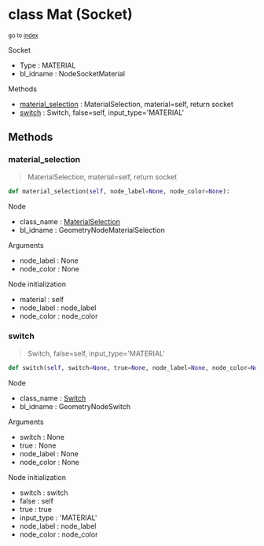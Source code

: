 # class Mat (Socket)

<sub>go to [index](/docs/index.md)</sub>

Socket
 - Type : MATERIAL
 - bl_idname : NodeSocketMaterial

Methods
 - [material_selection](#material_selection) : MaterialSelection, material=self, return socket
 - [switch](#switch) : Switch, false=self, input_type='MATERIAL'

## Methods

### material_selection

> MaterialSelection, material=self, return socket

``` python
def material_selection(self, node_label=None, node_color=None):
```
Node
 - class_name : [MaterialSelection](/docs/GeoNodes_classes/MaterialSelection.md)
 - bl_idname : GeometryNodeMaterialSelection

Arguments
 - node_label : None
 - node_color : None

Node initialization
 - material : self
 - node_label : node_label
 - node_color : node_color

### switch

> Switch, false=self, input_type='MATERIAL'

``` python
def switch(self, switch=None, true=None, node_label=None, node_color=None):
```
Node
 - class_name : [Switch](/docs/GeoNodes_classes/Switch.md)
 - bl_idname : GeometryNodeSwitch

Arguments
 - switch : None
 - true : None
 - node_label : None
 - node_color : None

Node initialization
 - switch : switch
 - false : self
 - true : true
 - input_type : 'MATERIAL'
 - node_label : node_label
 - node_color : node_color
